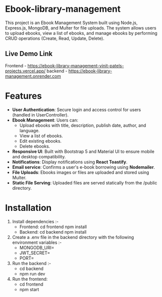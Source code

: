 # Ebook-library-management

This project is an Ebook Management System built using Node.js, Express.js, MongoDB, and Multer for file uploads. The system allows users to upload ebooks, view a list of ebooks, and manage ebooks by performing CRUD operations (Create, Read, Update, Delete).


## Live Demo Link
Frontend - https://ebook-library-management-vinit-patels-projects.vercel.app/
backend - https://ebook-library-management.onrender.com

# Features
 - **User Authentication**: Secure login and access control for users (handled in UserController).
 - **Ebook Management**: Users can:
     - Upload ebooks with title, description, publish date, author, and language.
     - View a list of ebooks.
     - Edit existing ebooks.
     - Delete ebooks.
 - **Responsive UI**: Built with Bootstrap 5 and Material UI to ensure mobile and desktop compatibility.
 - **Notifications**: Display notifications using **React Toastify**.
 - **Email service**: Confirms a user's e-book borrowing using **Nodemailer**.
 - **File Uploads**: Ebooks images or files are uploaded and stored using Multer.
 - **Static File Serving**: Uploaded files are served statically from the /public directory.

# Installation
  1. Install dependencies :-
     - Frontend:
         cd frontend
         npm install
     - Backend:
         cd backend
         npm install
  2. Create a .env file in the backend directory with the following environment variables :-
      - MONGODB_URI=<Your MongoDB Connection String>
      - JWT_SECRET=<Your JWT Secret Key>
      - PORT=<Your PORT>
  3. Run the backend :-
      - cd backend
      - npm run dev
  4. Run the frontend:
      - cd frontend
      - npm start
